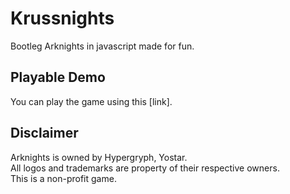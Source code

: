 # Krussnights

Bootleg Arknights in javascript made for fun.

## Playable Demo

You can play the game using this [link].

## Disclaimer
Arknights is owned by Hypergryph, Yostar.  
All logos and trademarks are property of their respective owners.  
This is a non-profit game.
